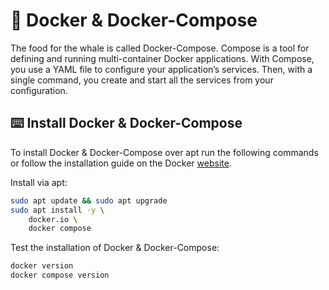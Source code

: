 # 🐳 Docker & Docker-Compose
The food for the whale is called Docker-Compose. Compose is a tool for defining and running multi-container Docker applications. With Compose, you use a YAML file to configure your application’s services. Then, with a single command, you create and start all the services from your configuration.

## ⌨️ Install Docker & Docker-Compose
To install Docker & Docker-Compose over apt run the following commands or follow the installation guide on the Docker [website](https://docs.docker.com/).

Install via apt:
```bash
sudo apt update && sudo apt upgrade
sudo apt install -y \
    docker.io \
    docker compose
```

Test the installation of Docker & Docker-Compose:
```bash
docker version
docker compose version
```
